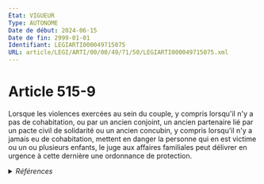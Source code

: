 ```yaml
---
État: VIGUEUR
Type: AUTONOME
Date de début: 2024-06-15
Date de fin: 2999-01-01
Identifiant: LEGIARTI000049715075
URL: article/LEGI/ARTI/00/00/49/71/50/LEGIARTI000049715075.xml
---
```


<h1>Article 515-9</h1>

Lorsque les violences exercées au sein du couple, y compris lorsqu'il n'y a pas
de cohabitation, ou par un ancien conjoint, un ancien partenaire lié par un
pacte civil de solidarité ou un ancien concubin, y compris lorsqu'il n'y a
jamais eu de cohabitation, mettent en danger la personne qui en est victime ou
un ou plusieurs enfants, le juge aux affaires familiales peut délivrer en
urgence à cette dernière une ordonnance de protection.


<details>
  <summary><em>Références</em></summary>

  <h2>Références faites par l'article</h2>
  
  <ul>
    <li>
      1991-07-10 CITATION cible <a href="https://legal.tricoteuses.fr//redirection/LEGIARTI000043207123?vers=git&vers=legifrance">Loi n° 91-647 du 10 juillet 1991 relative à l'aide juridique - article 19-1 AUTONOME VIGUEUR, en vigueur depuis le 2021-09-30</a>
    </li>
    <li>
      1991-07-10 CITATION cible <a href="https://legal.tricoteuses.fr//redirection/LEGIARTI000049052248?vers=git&vers=legifrance">Loi n° 91-647 du 10 juillet 1991 relative à l'aide juridique - article 3 AUTONOME VIGUEUR, en vigueur depuis le 2024-07-15</a>
    </li>
    <li>
      2000-04-26 CITATION cible <a href="https://legal.tricoteuses.fr//redirection/LEGIARTI000022470028?vers=git&vers=legifrance">Ordonnance n° 2000-371 du 26 avril 2000 relative aux conditions d'entrée et de séjour des étrangers dans les îles Wallis et Futuna - article 16-2 AUTONOME ABROGE, en vigueur du 2010-07-11 au 2021-05-01</a>
    </li>
    <li>
      2000-04-26 CITATION cible <a href="https://legal.tricoteuses.fr//redirection/LEGIARTI000022470025?vers=git&vers=legifrance">Ordonnance n° 2000-371 du 26 avril 2000 relative aux conditions d'entrée et de séjour des étrangers dans les îles Wallis et Futuna - article 16-3 AUTONOME ABROGE, en vigueur du 2010-07-11 au 2021-05-01</a>
    </li>
    <li>
      2000-04-26 CITATION cible <a href="https://legal.tricoteuses.fr//redirection/LEGIARTI000022469987?vers=git&vers=legifrance">Ordonnance n° 2000-371 du 26 avril 2000 relative aux conditions d'entrée et de séjour des étrangers dans les îles Wallis et Futuna - article 42 AUTONOME ABROGE, en vigueur du 2010-07-11 au 2021-05-01</a>
    </li>
    <li>
      2000-04-26 CITATION cible <a href="https://legal.tricoteuses.fr//redirection/LEGIARTI000022470007?vers=git&vers=legifrance">Ordonnance n° 2000-372 du 26 avril 2000 relative aux conditions d'entrée et de séjour des étrangers en Polynésie française - article 17-2 AUTONOME ABROGE, en vigueur du 2010-07-11 au 2021-05-01</a>
    </li>
    <li>
      2000-04-26 CITATION cible <a href="https://legal.tricoteuses.fr//redirection/LEGIARTI000022470001?vers=git&vers=legifrance">Ordonnance n° 2000-372 du 26 avril 2000 relative aux conditions d'entrée et de séjour des étrangers en Polynésie française - article 17-3 AUTONOME ABROGE, en vigueur du 2010-07-11 au 2021-05-01</a>
    </li>
    <li>
      2000-04-26 CITATION cible <a href="https://legal.tricoteuses.fr//redirection/LEGIARTI000022469973?vers=git&vers=legifrance">Ordonnance n° 2000-372 du 26 avril 2000 relative aux conditions d'entrée et de séjour des étrangers en Polynésie française - article 44 AUTONOME ABROGE, en vigueur du 2010-07-11 au 2021-05-01</a>
    </li>
    <li>
      2000-04-26 CITATION cible <a href="https://legal.tricoteuses.fr//redirection/LEGIARTI000022470010?vers=git&vers=legifrance">Ordonnance n° 2000-373 du 26 avril 2000 relative aux conditions d'entrée et de séjour des étrangers à Mayotte - article 16-2 AUTONOME ABROGE, en vigueur du 2010-07-11 au 2014-05-26</a>
    </li>
    <li>
      2000-04-26 CITATION cible <a href="https://legal.tricoteuses.fr//redirection/LEGIARTI000022470004?vers=git&vers=legifrance">Ordonnance n° 2000-373 du 26 avril 2000 relative aux conditions d'entrée et de séjour des étrangers à Mayotte - article 16-3 AUTONOME ABROGE, en vigueur du 2010-07-11 au 2014-05-26</a>
    </li>
    <li>
      2000-04-26 CITATION cible <a href="https://legal.tricoteuses.fr//redirection/LEGIARTI000022469965?vers=git&vers=legifrance">Ordonnance n° 2000-373 du 26 avril 2000 relative aux conditions d'entrée et de séjour des étrangers à Mayotte - article 42 AUTONOME ABROGE, en vigueur du 2010-07-11 au 2014-05-26</a>
    </li>
    <li>
      2002-03-20 CITATION cible <a href="https://legal.tricoteuses.fr//redirection/LEGIARTI000022470019?vers=git&vers=legifrance">Ordonnance n° 2002-388 du 20 mars 2002 relative aux conditions d'entrée et de séjour des étrangers en Nouvelle-Calédonie - article 17-2 AUTONOME ABROGE, en vigueur du 2010-07-11 au 2021-05-01</a>
    </li>
    <li>
      2002-03-20 CITATION cible <a href="https://legal.tricoteuses.fr//redirection/LEGIARTI000022470016?vers=git&vers=legifrance">Ordonnance n° 2002-388 du 20 mars 2002 relative aux conditions d'entrée et de séjour des étrangers en Nouvelle-Calédonie - article 17-3 AUTONOME ABROGE, en vigueur du 2010-07-11 au 2021-05-01</a>
    </li>
    <li>
      2002-03-20 CITATION cible <a href="https://legal.tricoteuses.fr//redirection/LEGIARTI000022469982?vers=git&vers=legifrance">Ordonnance n° 2002-388 du 20 mars 2002 relative aux conditions d'entrée et de séjour des étrangers en Nouvelle-Calédonie - article 44 AUTONOME ABROGE, en vigueur du 2010-07-11 au 2021-05-01</a>
    </li>
    <li>
      2011-06-16 CITATION cible <a href="https://legal.tricoteuses.fr//redirection/LEGIARTI000024193092?vers=git&vers=legifrance">LOI n° 2011-672 du 16 juin 2011 relative à l'immigration, à l'intégration et à la nationalité - article 21 ENTIEREMENT_MODIF</a>
    </li>
    <li>
      2018-06-25 CITATION cible <a href="https://legal.tricoteuses.fr//redirection/LEGIARTI000037249199?vers=git&vers=legifrance">Arrêté du 25 juin 2018 relatif à l'allocation de soutien familial et du titre exécutoire prévu à l'article L. 582-2 du code de la sécurité sociale - article AUTONOME VIGUEUR, en vigueur depuis le 2018-07-27</a>
    </li>
    <li>
      2020-03-25 CITATION cible <a href="https://legal.tricoteuses.fr//redirection/LEGIARTI000041756517?vers=git&vers=legifrance">Ordonnance n° 2020-304 du 25 mars 2020 portant adaptation des règles applicables aux juridictions de l'ordre judiciaire statuant en matière non pénale et aux contrats de syndic de copropriété - article 12 AUTONOME VIGUEUR, en vigueur depuis le 2020-03-27</a>
    </li>
    <li>
      2020-05-11 CITATION cible <a href="https://legal.tricoteuses.fr//redirection/LEGIARTI000041904286?vers=git&vers=legifrance">Décret n° 2020-548 du 11 mai 2020 prescrivant les mesures générales nécessaires pour faire face à l'épidémie de covid-19 dans le cadre de l'état d'urgence sanitaire - article 6-1 AUTONOME ABROGE, en vigueur du 2020-05-23 au 2020-06-02</a>
    </li>
    <li>
      2020-05-22 CITATION cible <a href="https://legal.tricoteuses.fr//redirection/LEGIARTI000041910171?vers=git&vers=legifrance">Décret n° 2020-610 du 22 mai 2020 pris pour l'application de l'article L. 3131-17 du code de la santé publique - article 1 ENTIEREMENT_MODIF</a>
    </li>
    <li>
      2020-05-22 CITATION cible <a href="https://legal.tricoteuses.fr//redirection/LEGIARTI000041904245?vers=git&vers=legifrance">Décret n° 2020-617 du 22 mai 2020 complétant le décret n° 2020-548 du 11 mai 2020 prescrivant les mesures générales nécessaires pour faire face à l'épidémie de covid-19 dans le cadre de l'état d'urgence sanitaire - article 1 ENTIEREMENT_MODIF</a>
    </li>
    <li>
      2020-05-31 CITATION cible <a href="https://legal.tricoteuses.fr//redirection/LEGIARTI000041943322?vers=git&vers=legifrance">Décret n° 2020-663 du 31 mai 2020 prescrivant les mesures générales nécessaires pour faire face à l'épidémie de covid-19 dans le cadre de l'état d'urgence sanitaire - article 25 AUTONOME ABROGE, en vigueur du 2020-06-02 au 2020-07-11</a>
    </li>
    <li>
      2020-06-04 CITATION cible <a href="https://legal.tricoteuses.fr//redirection/LEGIARTI000041965467?vers=git&vers=legifrance">Décret n° 2020-683 du 4 juin 2020 autorisant le déblocage anticipé de l'épargne salariale en cas de violences conjugales - article 1 ENTIEREMENT_MODIF</a>
    </li>
    <li>
      2020-07-10 CITATION cible <a href="https://legal.tricoteuses.fr//redirection/LEGIARTI000042107819?vers=git&vers=legifrance">Décret n° 2020-860 du 10 juillet 2020 prescrivant les mesures générales nécessaires pour faire face à l'épidémie de covid-19 dans les territoires sortis de l'état d'urgence sanitaire et dans ceux où il a été prorogé - article 25 AUTONOME ABROGE, en vigueur du 2020-07-11 au 2020-10-17</a>
    </li>
    <li>
      2020-10-16 CITATION cible <a href="https://legal.tricoteuses.fr//redirection/LEGIARTI000042431447?vers=git&vers=legifrance">Décret n° 2020-1262 du 16 octobre 2020 prescrivant les mesures générales nécessaires pour faire face à l'épidémie de covid-19 dans le cadre de l'état d'urgence sanitaire - article 25 AUTONOME VIGUEUR, en vigueur depuis le 2020-10-17</a>
    </li>
    <li>
      2020-10-29 CITATION cible <a href="https://legal.tricoteuses.fr//redirection/LEGIARTI000042477768?vers=git&vers=legifrance">Décret n° 2020-1310 du 29 octobre 2020 prescrivant les mesures générales nécessaires pour faire face à l'épidémie de covid-19 dans le cadre de l'état d'urgence sanitaire - article 25 AUTONOME ABROGE, en vigueur du 2020-10-30 au 2021-06-02</a>
    </li>
    <li>
      2020-12-08 CITATION cible <a href="https://legal.tricoteuses.fr//redirection/LEGITEXT000042633920?vers=git&vers=legifrance">Décret n° 2020-1537 du 8 décembre 2020 relatif au comité de pilotage institué par l'article 15 de la loi n° 2019-1480 du 28 décembre 2019 visant à agir contre les violences au sein de la famille VIGUEUR</a>
    </li>
    <li>
      2021-04-29 CITATION cible <a href="https://legal.tricoteuses.fr//redirection/LEGIARTI000043464232?vers=git&vers=legifrance">Arrêté du 29 avril 2021 fixant la liste des pièces justificatives exigées pour la délivrance, en Nouvelle-Calédonie, des titres de séjour prévus par le livre IV du code de l'entrée et du séjour des étrangers et du droit d'asile - article ENTIEREMENT_MODIF</a>
    </li>
    <li>
      2021-04-30 CITATION cible <a href="https://legal.tricoteuses.fr//redirection/LEGIARTI000043469560?vers=git&vers=legifrance">Arrêté du 30 avril 2021 fixant la liste des pièces justificatives exigées pour la délivrance, hors Nouvelle-Calédonie, des titres de séjour prévus par le livre IV du code de l'entrée et du séjour des étrangers et du droit d'asile - article ENTIEREMENT_MODIF</a>
    </li>
    <li>
      2021-06-01 CITATION cible <a href="https://legal.tricoteuses.fr//redirection/LEGIARTI000045344246?vers=git&vers=legifrance">Décret n° 2021-699 du 1er juin 2021 prescrivant les mesures générales nécessaires à la gestion de la sortie de crise sanitaire - article 25 AUTONOME ABROGE, en vigueur du 2022-03-14 au 2022-08-01</a>
    </li>
    <li>
      2022-05-04 CITATION cible <a href="https://legal.tricoteuses.fr//redirection/LEGIARTI000045781267?vers=git&vers=legifrance">Arrêté du 4 mai 2022 fixant la liste des pièces justificatives exigées pour la délivrance des titres de séjour prévus par le livre IV du code de l'entrée et du séjour des étrangers et du droit d'asile - article ENTIEREMENT_MODIF</a>
    </li>
    <li>
      2024-06-13 MODIFIE cible <a href="https://legal.tricoteuses.fr//redirection/LEGIARTI000049708532?vers=git&vers=legifrance">LOI n° 2024-536 du 13 juin 2024 renforçant l'ordonnance de protection et créant l'ordonnance provisoire de protection immédiate - article 1 ENTIEREMENT_MODIF</a>
    </li>
    <li>
      2999-01-01 CITATION cible <a href="https://legal.tricoteuses.fr//redirection/LEGIARTI000049820920?vers=git&vers=legifrance">Code de l'entrée et du séjour des étrangers et du droit d'asile - article Annexe 10 AUTONOME VIGUEUR, en vigueur depuis le 2024-07-01</a>
    </li>
    <li>
      2999-01-01 CITATION cible <a href="https://legal.tricoteuses.fr//redirection/LEGIARTI000032171230?vers=git&vers=legifrance">Code de l'entrée et du séjour des étrangers et du droit d'asile - article L313-12 AUTONOME ABROGE, en vigueur du 2016-03-09 au 2021-05-01</a>
    </li>
    <li>
      2999-01-01 CITATION cible <a href="https://legal.tricoteuses.fr//redirection/LEGIARTI000037399095?vers=git&vers=legifrance">Code de l'entrée et du séjour des étrangers et du droit d'asile - article L316-3 AUTONOME ABROGE, en vigueur du 2019-03-01 au 2021-05-01</a>
    </li>
    <li>
      2999-01-01 CITATION cible <a href="https://legal.tricoteuses.fr//redirection/LEGIARTI000037399116?vers=git&vers=legifrance">Code de l'entrée et du séjour des étrangers et du droit d'asile - article L431-2 AUTONOME ABROGE, en vigueur du 2019-03-01 au 2021-05-01</a>
    </li>
    <li>
      2999-01-01 CITATION cible <a href="https://legal.tricoteuses.fr//redirection/LEGIARTI000046873650?vers=git&vers=legifrance">Code de l'éducation - article L822-1 AUTONOME VIGUEUR, en vigueur depuis le 2023-01-01</a>
    </li>
    <li>
      2999-01-01 CITATION cible <a href="https://legal.tricoteuses.fr//redirection/LEGIARTI000043911599?vers=git&vers=legifrance">Code de la santé publique - article L3131-15 AUTONOME TRANSFERE, en vigueur du 2021-08-07 au 2022-08-01</a>
    </li>
    <li>
      2999-01-01 CITATION cible <a href="https://legal.tricoteuses.fr//redirection/LEGIARTI000049774378?vers=git&vers=legifrance">Code de la santé publique - article R3131-19 AUTONOME VIGUEUR, en vigueur depuis le 2024-09-01</a>
    </li>
    <li>
      2999-01-01 CITATION cible <a href="https://legal.tricoteuses.fr//redirection/LEGIARTI000050985298?vers=git&vers=legifrance">Code de procédure civile - article 1136-3 AUTONOME VIGUEUR, en vigueur depuis le 2025-01-17</a>
    </li>
    <li>
      2999-01-01 CITATION cible <a href="https://legal.tricoteuses.fr//redirection/LEGIARTI000022469905?vers=git&vers=legifrance">Code de procédure pénale - article 41-1 AUTONOME MODIFIE, en vigueur du 2010-07-11 au 2014-08-06</a>
    </li>
    <li>
      2999-01-01 CITATION cible <a href="https://legal.tricoteuses.fr//redirection/LEGIARTI000022469701?vers=git&vers=legifrance">Code de procédure pénale - article 53-1 AUTONOME ABROGE, en vigueur du 2010-10-01 au 2015-11-15</a>
    </li>
    <li>
      2999-01-01 CITATION cible <a href="https://legal.tricoteuses.fr//redirection/LEGIARTI000022469696?vers=git&vers=legifrance">Code de procédure pénale - article 75 AUTONOME MODIFIE, en vigueur du 2010-10-01 au 2015-11-15</a>
    </li>
    <li>
      2999-01-01 CITATION cible <a href="https://legal.tricoteuses.fr//redirection/LEGIARTI000025026052?vers=git&vers=legifrance">Code des procédures civiles d'exécution - article L412-8 AUTONOME VIGUEUR, en vigueur depuis le 2012-06-01</a>
    </li>
    <li>
      2999-01-01 CITATION cible <a href="https://legal.tricoteuses.fr//redirection/LEGIARTI000025026079?vers=git&vers=legifrance">Code des procédures civiles d'exécution - article L433-3 AUTONOME VIGUEUR, en vigueur depuis le 2012-06-01</a>
    </li>
    <li>
      2999-01-01 CITATION cible <a href="https://legal.tricoteuses.fr//redirection/LEGIARTI000049905590?vers=git&vers=legifrance">Code du travail - article R3324-22 AUTONOME VIGUEUR, en vigueur depuis le 2024-07-07</a>
    </li>
    <li>
      2999-01-01 CITATION cible <a href="https://legal.tricoteuses.fr//redirection/LEGIARTI000024418051?vers=git&vers=legifrance">Code général des impôts - article 1635 bis Q AUTONOME ABROGE, en vigueur du 2011-07-31 au 2014-01-01</a>
    </li>
    <li>
      2999-01-01 CITATION cible <a href="https://legal.tricoteuses.fr//redirection/LEGIARTI000049715097?vers=git&vers=legifrance">Code pénal - article 227-4-2 AUTONOME VIGUEUR, en vigueur depuis le 2024-06-15</a>
    </li>
    <li>
      2999-01-01 CITATION cible <a href="https://legal.tricoteuses.fr//redirection/LEGIARTI000022469731?vers=git&vers=legifrance">Code pénal - article 227-4-3 AUTONOME VIGUEUR, en vigueur depuis le 2010-10-01</a>
    </li>
  </ul>
</details>
